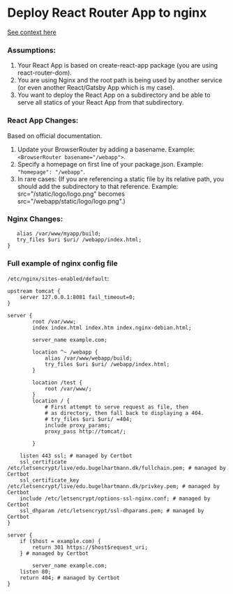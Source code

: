 # Deploy React Router App to nginx
[See context here](https://stackoverflow.com/questions/53207059/react-nginx-routing-to-subdirectory)

### Assumptions:

1. Your React App is based on create-react-app package (you are using react-router-dom).
2. You are using Nginx and the root path is being used by another service (or even another React/Gatsby App which is my case).
3. You want to deploy the React App on a subdirectory and be able to serve all statics of your React App from that subdirectory.

### React App Changes:
Based on official documentation.

1. Update your BrowserRouter by adding a basename. Example: `<BrowserRouter basename="/webapp">`.
2. Specify a homepage on first line of your package.json. Example: `"homepage": "/webapp"`.
3. In rare cases: (If you are referencing a static file by its relative path, you should add the subdirectory to that reference. Example: src="/static/logo/logo.png" becomes src="/webapp/static/logo/logo.png".)

### Nginx Changes:

```location ^~ /webapp {
   alias /var/www/myapp/build;
   try_files $uri $uri/ /webapp/index.html;
}
```

### Full example of nginx config file
`/etc/nginx/sites-enabled/default`:

```
upstream tomcat {
    server 127.0.0.1:8081 fail_timeout=0;
}

server {
        root /var/www;
        index index.html index.htm index.nginx-debian.html;

        server_name example.com;

        location ^~ /webapp {
            alias /var/www/webapp/build;
            try_files $uri $uri/ /webapp/index.html;
        }

        location /test {
            root /var/www/;
        }
        location / {
            # First attempt to serve request as file, then
            # as directory, then fall back to displaying a 404.
            # try_files $uri $uri/ =404;
            include proxy_params;
            proxy_pass http://tomcat/;

        }

    listen 443 ssl; # managed by Certbot
    ssl_certificate /etc/letsencrypt/live/edu.bugelhartmann.dk/fullchain.pem; # managed by Certbot
    ssl_certificate_key /etc/letsencrypt/live/edu.bugelhartmann.dk/privkey.pem; # managed by Certbot
    include /etc/letsencrypt/options-ssl-nginx.conf; # managed by Certbot
    ssl_dhparam /etc/letsencrypt/ssl-dhparams.pem; # managed by Certbot
}

server {
    if ($host = example.com) {
        return 301 https://$host$request_uri;
    } # managed by Certbot

        server_name example.com;
    listen 80;
    return 404; # managed by Certbot
}
```